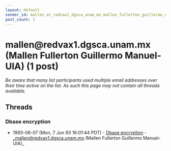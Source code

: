 ```yaml
---
layout: default
sender_id: mallen_at_redvax1_dgsca_unam_mx_mallen_fullerton_guillermo_manueluia_
post_count: 1
---
```


# mallen<span>@</span>redvax1.dgsca.unam.mx (Mallen Fullerton Guillermo Manuel-UIA) (1 post)

_Be aware that many list participants used multiple email addresses over their time active on the list. As such this page may not contain all threads available._

## Threads

### Dbase encryption
+ 1993-06-07 (Mon, 7 Jun 93 16:01:44 PDT) - [Dbase encryption](/archive/1993/06/2f11b81a879ab2049fb771503f4e374f438f7e629d81cce060921610b43a65cf) - _mallen@redvax1.dgsca.unam.mx (Mallen Fullerton Guillermo Manuel-UIA)_

